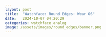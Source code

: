 ```yaml
---
layout: post
title:  "Watchface: Round Edges: Wear OS"
date:   2024-10-07 04:20:29
categories: watchface analog
image: /assets/images/round_edges/banner.png
---
```

